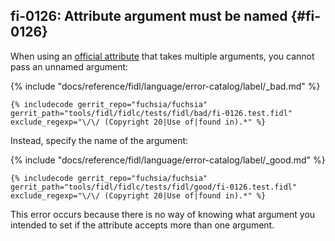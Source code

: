 ## fi-0126: Attribute argument must be named {#fi-0126}

When using an [official attribute](/docs/reference/fidl/language/attributes.md)
that takes multiple arguments, you cannot pass an unnamed argument:

{% include "docs/reference/fidl/language/error-catalog/label/_bad.md" %}

```fidl
{% includecode gerrit_repo="fuchsia/fuchsia" gerrit_path="tools/fidl/fidlc/tests/fidl/bad/fi-0126.test.fidl" exclude_regexp="\/\/ (Copyright 20|Use of|found in).*" %}
```

Instead, specify the name of the argument:

{% include "docs/reference/fidl/language/error-catalog/label/_good.md" %}

```fidl
{% includecode gerrit_repo="fuchsia/fuchsia" gerrit_path="tools/fidl/fidlc/tests/fidl/good/fi-0126.test.fidl" exclude_regexp="\/\/ (Copyright 20|Use of|found in).*" %}
```

This error occurs because there is no way of knowing what argument you intended
to set if the attribute accepts more than one argument.
